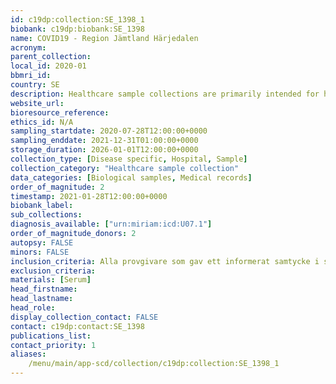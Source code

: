 ```yaml
---
id: c19dp:collection:SE_1398_1
biobank: c19dp:biobank:SE_1398
name: COVID19 - Region Jämtland Härjedalen
acronym:
parent_collection:
local_id: 2020-01
bbmri_id:
country: SE
description: Healthcare sample collections are primarily intended for healthcare, diagnostics and treatment, but can also be made available for research when there is a Swedish ethical approval and the patient has given their consent.
website_url:
bioresource_reference:
ethics_id: N/A
sampling_startdate: 2020-07-28T12:00:00+0000
sampling_enddate: 2021-12-31T01:00:00+0000
storage_duration: 2026-01-01T12:00:00+0000
collection_type: [Disease specific, Hospital, Sample]
collection_category: "Healthcare sample collection"
data_categories: [Biological samples, Medical records]
order_of_magnitude: 2
timestamp: 2021-01-28T12:00:00+0000
biobank_label:
sub_collections:
diagnosis_available: ["urn:miriam:icd:U07.1"]
order_of_magnitude_donors: 2
autopsy: FALSE
minors: FALSE
inclusion_criteria: Alla provgivare som gav ett informerat samtycke i samband med provtagning för Anti-SARS-CoV-2, S-som visade ett positivt/gränsvärde svar, oavsett ålder och kön.
exclusion_criteria:
materials: [Serum]
head_firstname:
head_lastname:
head_role:
display_collection_contact: FALSE
contact: c19dp:contact:SE_1398
publications_list:
contact_priority: 1
aliases:
    /menu/main/app-scd/collection/c19dp:collection:SE_1398_1
---
```

